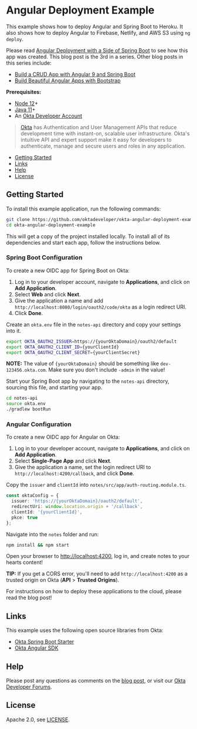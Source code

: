 # Angular Deployment Example
 
This example shows how to deploy Angular and Spring Boot to Heroku. It also shows how to deploy Angular to Firebase, Netlify, and AWS S3 using `ng deploy`. 

Please read [Angular Deployment with a Side of Spring Boot](https://developer.okta.com/blog/2020/05/29/angular-deployment) to see how this app was created. This blog post is the 3rd in a series. Other blog posts in this series include:

* [Build a CRUD App with Angular 9 and Spring Boot](https://developer.okta.com/blog/2020/01/06/crud-angular-9-spring-boot-2)
* [Build Beautiful Angular Apps with Bootstrap](https://developer.okta.com/blog/2020/03/02/angular-bootstrap)

**Prerequisites:** 

* [Node 12](https://nodejs.org/)+
* [Java 11](https://adoptopenjdk.net/)+
* An [Okta Developer Account](https://developer.okta.com/signup/)

> [Okta](https://developer.okta.com/) has Authentication and User Management APIs that reduce development time with instant-on, scalable user infrastructure. Okta's intuitive API and expert support make it easy for developers to authenticate, manage and secure users and roles in any application.

* [Getting Started](#getting-started)
* [Links](#links)
* [Help](#help)
* [License](#license)

## Getting Started

To install this example application, run the following commands:

```bash
git clone https://github.com/oktadeveloper/okta-angular-deployment-example.git
cd okta-angular-deployment-example
```

This will get a copy of the project installed locally. To install all of its dependencies and start each app, follow the instructions below.

### Spring Boot Configuration

To create a new OIDC app for Spring Boot on Okta:

1. Log in to your developer account, navigate to **Applications**, and click on **Add Application**.
2. Select **Web** and click **Next**. 
3. Give the application a name and add `http://localhost:8080/login/oauth2/code/okta` as a login redirect URI. 
4. Click **Done**.

Create an `okta.env` file in the `notes-api` directory and copy your settings into it.

```bash
export OKTA_OAUTH2_ISSUER=https://{yourOktaDomain}/oauth2/default
export OKTA_OAUTH2_CLIENT_ID={yourClientId}
export OKTA_OAUTH2_CLIENT_SECRET={yourClientSecret}
```

**NOTE:** The value of `{yourOktaDomain}` should be something like `dev-123456.okta.com`. Make sure you don't include `-admin` in the value!

Start your Spring Boot app by navigating to the `notes-api` directory, sourcing this file, and starting your app.

```bash
cd notes-api
source okta.env
./gradlew bootRun
```

### Angular Configuration

To create a new OIDC app for Angular on Okta:

1. Log in to your developer account, navigate to **Applications**, and click on **Add Application**.
3. Select **Single-Page App** and click **Next**. 
4. Give the application a name, set the login redirect URI to `http://localhost:4200/callback`, and click **Done**.

Copy the `issuer` and `clientId` into `notes/src/app/auth-routing.module.ts`.

```typescript
const oktaConfig = {
  issuer: 'https://{yourOktaDomain}/oauth2/default',
  redirectUri: window.location.origin + '/callback',
  clientId: '{yourClientId}',
  pkce: true
};
```

Navigate into the `notes` folder and run:
 
```bash
npm install && npm start
```

Open your browser to <http://localhost:4200>, log in, and create notes to your hearts content!

**TIP:** If you get a CORS error, you'll need to add `http://localhost:4200` as a trusted origin on Okta (**API** > **Trusted Origins**).

For instructions on how to deploy these applications to the cloud, please read the blog post!

## Links

This example uses the following open source libraries from Okta:

* [Okta Spring Boot Starter](https://github.com/okta/okta-spring-boot)
* [Okta Angular SDK](https://github.com/okta/okta-oidc-js/tree/master/packages/okta-angular)

## Help

Please post any questions as comments on the [blog post](https://developer.okta.com/blog/2020/05/29/angular-deployment), or visit our [Okta Developer Forums](https://devforum.okta.com/).

## License

Apache 2.0, see [LICENSE](LICENSE).
